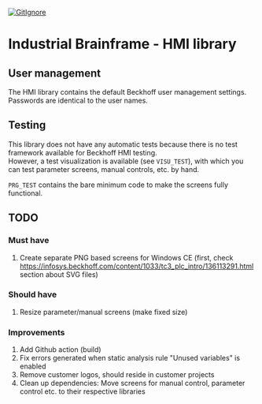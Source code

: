 [![GitIgnore](../../actions/workflows/GitIgnore.yml/badge.svg)](../../actions/workflows/GitIgnore.yml)

# Industrial Brainframe - HMI library

## User management
The HMI library contains the default Beckhoff user management settings. Passwords are identical to the user names.

## Testing
This library does not have any automatic tests because there is no test framework available for Beckhoff HMI testing.\
However, a test visualization is available (see `VISU_TEST`), with which you can test parameter screens, manual controls, etc. by hand.

`PRG_TEST` contains the bare minimum code to make the screens fully functional.

## TODO

### Must have

1. Create separate PNG based screens for Windows CE (first, check https://infosys.beckhoff.com/content/1033/tc3_plc_intro/136113291.html section about SVG files)

### Should have

1. Resize parameter/manual screens (make fixed size)

### Improvements

1. Add Github action (build)
1. Fix errors generated when static analysis rule "Unused variables" is enabled
1. Remove customer logos, should reside in customer projects
1. Clean up dependencies: Move screens for manual control, parameter control etc. to their respective libraries





